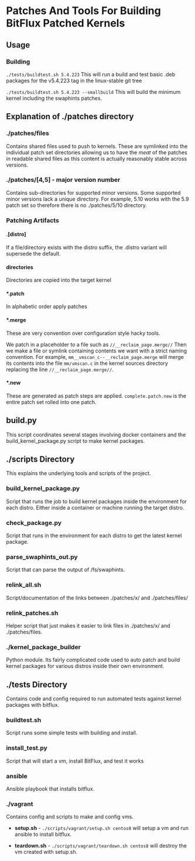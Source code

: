 # Patches And Tools For Building BitFlux Patched Kernels

## Usage
### Building
`
./tests/buildtest.sh 5.4.223
`
This will run a build and test basic .deb packages for the v5.4.223 tag in the linux-stable git tree

`
./tests/buildtest.sh 5.4.223 --smallbuild
`
This will build the minimum kernel including the swaphints patches.


## Explanation of ./patches directory
### ./patches/files
Contains shared files used to push to kernels.  These are symlinked into the individual patch set directories allowing us to have the _meat_ of the patches in readable shared files as this content is actually reasonably stable across versions.

### ./patches/[4,5] - major version number
Contains sub-directories for supported minor versions.  Some supported minor versions lack a unique directory.  For example, 5.10 works with the 5.9 patch set so therefore there is no ./patches/5/10 directory.

### Patching Artifacts
#### .[distro]
If a file/directory exists with the distro suffix, the .distro variant will supersede the default.

#### directories
Directories are copied into the target kernel

#### \*.patch
In alphabetic order apply patches

#### \*.merge
These are very convention over configuration style hacky tools.

We patch in a placeholder to a file such as `//__reclaim_page.merge//`
Then we make a file or symlink containing contents we want with a strict naming convention.
For example, `mm__vmscan_c--__reclaim_page.merge` will merge its contents into the file `mm/vmscan.c` in the kernel sources directory replacing the line `//__reclaim_page.merge//`.

#### \*.new
These are generated as patch steps are applied.  `complete.patch.new` is the entire patch set rolled into one patch.

## build.py
This script coordinates several stages involving docker containers and the build_kernel_package.py script to make kernel packages.

## ./scripts Directory
This explains the underlying tools and scripts of the project.

### build_kernel_package.py
Script that runs the job to build kernel packages inside the environment for each distro.  Either inside a container or machine running the target distro.

### check_package.py
Script that runs in the environment for each distro to get the latest kernel package.

### parse_swaphints_out.py
Script that can parse the output of /fs/swaphints.

### relink_all.sh
Script/documentation of the links between ./patches/x/ and ./patches/files/

### relink_patches.sh
Helper script that just makes it easier to link files in ./patches/x/ and ./patches/files.

### ./kernel_package_builder
Python module.  Its fairly complicated code used to auto patch and build kernel packages for various distros inside their own environment.

## ./tests Directory
Contains code and config required to run automated tests against kernel packages with bitflux.

### buildtest.sh
Script runs some simple tests with building and install.

### install_test.py
Script that will start a vm, install BitFlux, and test it works

### ansible
Ansible playbook that installs bitflux.

### ./vagrant
Contains config and scripts to make and config vms.

- **setup.sh** - `./scripts/vagrant/setup.sh centos8`  will setup a vm and run ansible to install bitflux.

- **teardown.sh** - `./scripts/vagrant/teardown.sh centos8`  will destroy the vm created with setup.sh.

